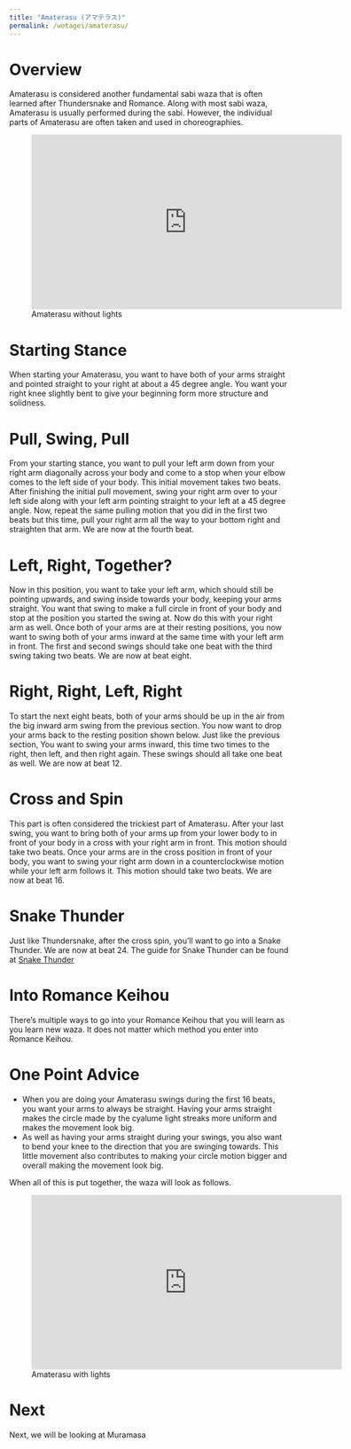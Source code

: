 ```yaml
---
title: "Amaterasu (アマテラス)"
permalink: /wotagei/amaterasu/
---
```






# Overview
Amaterasu is considered another fundamental sabi waza that is often learned after Thundersnake and Romance.
Along with most sabi waza, Amaterasu is usually performed during the sabi. 
However, the individual parts of Amaterasu are often taken and used in choreographies.

<figure>
<iframe width="560" height="315" src="https://www.youtube.com/embed/5ABdBnbFaLE" frameborder="0" allow="accelerometer; autoplay; encrypted-media; gyroscope; picture-in-picture" allowfullscreen></iframe>
<figcaption>Amaterasu without lights</figcaption>
</figure>

# Starting Stance
When starting your Amaterasu, you want to have both of your arms straight and pointed straight to your right at about a 45 degree angle. 
You want your right knee slightly bent to give your beginning form more structure and solidness. 

# Pull, Swing, Pull
From your starting stance, you want to pull your left arm down from your right arm diagonally across your body and come to a stop when your elbow comes to the left side of your body. 
This initial movement takes two beats. 
After finishing the initial pull movement, swing your right arm over to your left side along with your left arm pointing straight to your left at a 45 degree angle. 
Now, repeat the same pulling motion that you did in the first two beats but this time, pull your right arm all the way to your bottom right and straighten that arm. 
We are now at the fourth beat.

# Left, Right, Together?
Now in this position, you want to take your left arm, which should still be pointing upwards, and swing inside towards your body, keeping your arms straight. 
You want that swing to make a full circle in front of your body and stop at the position you started the swing at.
Now do this with your right arm as well. 
Once both of your arms are at their resting positions, you now want to swing both of your arms inward at the same time with your left arm in front. 
The first and second swings should take one beat with the third swing taking two beats. 
We are now at beat eight.

# Right, Right, Left, Right
To start the next eight beats, both of your arms should be up in the air from the big inward arm swing from the previous section. 
You now want to drop your arms back to the resting position shown below. 
Just like the previous section, You want to swing your arms inward, this time two times to the right, then left, and then right again. 
These swings should all take one beat as well. We are now at beat 12.

# Cross and Spin
This part is often considered the trickiest part of Amaterasu. 
After your last swing, you want to bring both of your arms up from your lower body to in front of your body in a cross with your right arm in front. 
This motion should take two beats. 
Once your arms are in the cross position in front of your body, you want to swing your right arm down in a counterclockwise motion while your left arm follows it. 
This motion should take two beats. We are now at beat 16.

# Snake Thunder
Just like Thundersnake, after the cross spin, you’ll want to go into a Snake Thunder. We are now at beat 24.
The guide for Snake Thunder can be found at <a href="/wotagei/sansune/#snake-thunder">Snake Thunder</a>

# Into Romance Keihou
There’s multiple ways to go into your Romance Keihou that you will learn as you learn new waza. 
It does not matter which method you enter into Romance Keihou. 

# One Point Advice
 + When you are doing your Amaterasu swings during the first 16 beats, you want your arms to always be straight. Having your arms straight makes the circle made by the cyalume light streaks more uniform and makes the movement look big.
 + As well as having your arms straight during your swings, you also want to bend your knee to the direction that you are swinging towards. This little movement also contributes to making your circle motion bigger and overall making the movement look big.

When all of this is put together, the waza will look as follows.
<figure>
<iframe width="560" height="315" src="https://www.youtube.com/embed/TxLEFwhR2is" frameborder="0" allow="accelerometer; autoplay; encrypted-media; gyroscope; picture-in-picture" allowfullscreen></iframe>
<figcaption>Amaterasu with lights</figcaption>
</figure>


# Next
Next, we will be looking at Muramasa
